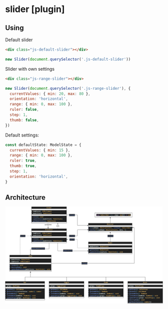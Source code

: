 # slider [plugin]

## Using

Default slider

```html
<div class="js-default-slider"></div>
```

```javascript
new Slider(document.querySelector('.js-default-slider'))
```

Slider with own settings

```html
<div class="js-range-slider"></div>
```

```javascript
new Slider(document.querySelector('.js-range-slider'), {
  currentValues: { min: 20, max: 80 },
  orientation: 'horizontal',
  range: { min: 0, max: 100 },
  ruler: false,
  step: 1,
  thumb: false,
})
```

Default settings:

```javascript
const defaultState: ModelState = {
  currentValues: { min: 15 },
  range: { min: 0, max: 100 },
  ruler: true,
  thumb: true,
  step: 1,
  orientation: 'horizontal',
}
```

## Architecture

![alt tag](UML.png "UML")
